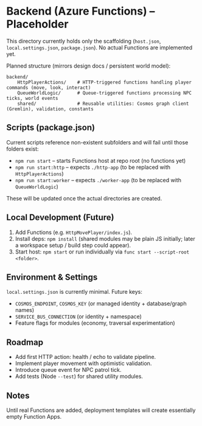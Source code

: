 # Backend (Azure Functions) – Placeholder

This directory currently holds only the scaffolding (`host.json`, `local.settings.json`, `package.json`). No actual Functions are implemented yet.

Planned structure (mirrors design docs / persistent world model):

```
backend/
	HttpPlayerActions/    # HTTP-triggered functions handling player commands (move, look, interact)
	QueueWorldLogic/      # Queue-triggered functions processing NPC ticks, world events
	shared/               # Reusable utilities: Cosmos graph client (Gremlin), validation, constants
```

## Scripts (package.json)

Current scripts reference non-existent subfolders and will fail until those folders exist:

- `npm run start` – starts Functions host at repo root (no functions yet)
- `npm run start:http` – expects `./http-app` (to be replaced with `HttpPlayerActions`)
- `npm run start:worker` – expects `./worker-app` (to be replaced with `QueueWorldLogic`)

These will be updated once the actual directories are created.

## Local Development (Future)

1. Add Functions (e.g. `HttpMovePlayer/index.js`).
2. Install deps: `npm install` (shared modules may be plain JS initially; later a workspace setup / build step could appear).
3. Start host: `npm start` or run individually via `func start --script-root <folder>`.

## Environment & Settings

`local.settings.json` is currently minimal. Future keys:

- `COSMOS_ENDPOINT`, `COSMOS_KEY` (or managed identity + database/graph names)
- `SERVICE_BUS_CONNECTION` (or identity + namespace)
- Feature flags for modules (economy, traversal experimentation)

## Roadmap

- Add first HTTP action: health / echo to validate pipeline.
- Implement player movement with optimistic validation.
- Introduce queue event for NPC patrol tick.
- Add tests (Node `--test`) for shared utility modules.

## Notes

Until real Functions are added, deployment templates will create essentially empty Function Apps.
